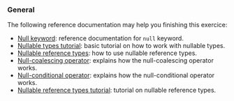### General

The following reference documentation may help you finishing this exercice:

- [Null keyword][null-keyword]: reference documentation for `null` keyword.
- [Nullable types tutorial][nullable-types-tutorial]: basic tutorial on how to work with nullable types.
- [Nullable reference types][nullable-reference-types]: how to use nullable reference types.
- [Null-coalescing operator][null-coalescing-operator]: explains how the null-coalescing operator works.
- [Null-conditional operator][null-conditional-operator]: explains how the null-conditional operator works.
- [Nullable reference types tutorial][nullable-reference-types-tutorial]: tutorial on nullable reference types.

[null-keyword]: https://docs.microsoft.com/en-us/dotnet/csharp/language-reference/keywords/null
[nullable-types-tutorial]: https://csharp.net-tutorials.com/data-types/nullable-types/
[null-coalescing-operator]: https://docs.microsoft.com/en-us/dotnet/csharp/language-reference/operators/null-coalescing-operator
[null-conditional-operator]: https://docs.microsoft.com/en-us/dotnet/csharp/language-reference/operators/conditional-operator
[nullable-reference-types]: https://docs.microsoft.com/en-us/dotnet/csharp/nullable-references
[nullable-reference-types-tutorial]: https://docs.microsoft.com/en-us/archive/msdn-magazine/2018/february/essential-net-csharp-8-0-and-nullable-reference-types
